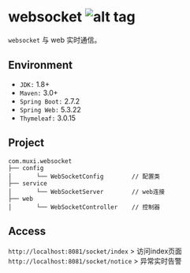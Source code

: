 websocket ![alt tag](https://api.travis-ci.org/phishman3579/java-algorithms-implementation.svg?branch=master)
==============================

`websocket` 与 web 实时通信。

## Environment
+ `JDK:` 1.8+
+ `Maven:` 3.0+
+ `Spring Boot:` 2.7.2
+ `Spring Web:` 5.3.22
+ `Thymeleaf:` 3.0.15

## Project
```
com.muxi.websocket
├── config
│       └── WebSocketConfig        // 配置类
├── service
│       └── WebSocketServer        // web连接
├── web
│       └── WebSocketController    // 控制器
```

## Access
`http://localhost:8081/socket/index` > 访问index页面
`http://localhost:8081/socket/notice` > 异常实时告警